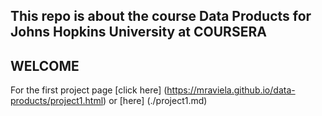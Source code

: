 ## This repo is about the course **Data Products** for Johns Hopkins University at COURSERA  

## WELCOME  


For the first project page [click here] (https://mraviela.github.io/data-products/project1.html) or [here] (./project1.md)
